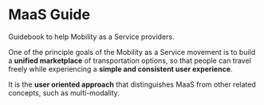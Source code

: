 # MaaS Guide

Guidebook to help Mobility as a Service providers.

One of the principle goals of the Mobility as a Service movement is to build a **unified marketplace** of transportation options, so that people can travel freely while experiencing a **simple and consistent user experience**.

It is the **user oriented approach** that distinguishes MaaS from other related concepts, such as multi-modality.

